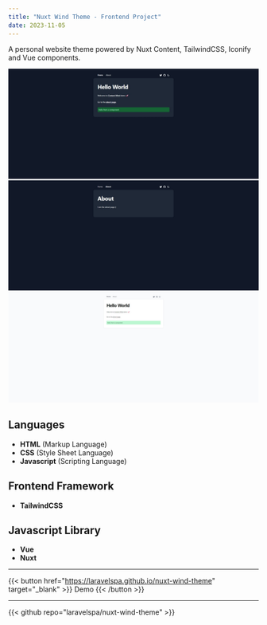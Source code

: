 ```yaml
---
title: "Nuxt Wind Theme - Frontend Project"
date: 2023-11-05
---
```

A personal website theme powered by Nuxt Content, TailwindCSS, Iconify and Vue components.


![Nuxt Wind Theme](/img/portfolio/nuxt-wind-theme/full-page.jpeg "Nuxt Wind Dark Theme")
![Nuxt Wind Theme](/img/portfolio/nuxt-wind-theme/about-us-dark.jpeg "Nuxt Wind Dark Theme")
![Nuxt Wind Theme](/img/portfolio/nuxt-wind-theme/home-light.jpeg "Nuxt Wind Light Theme")

## Languages
- **HTML** (Markup Language)
- **CSS** (Style Sheet Language)
- **Javascript** (Scripting Language)

## Frontend Framework
- **TailwindCSS**

## Javascript Library
- **Vue**
- **Nuxt**

---
{{< button href="https://laravelspa.github.io/nuxt-wind-theme" target="_blank" >}}
Demo
{{< /button >}}

---
{{< github repo="laravelspa/nuxt-wind-theme" >}}
